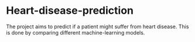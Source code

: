 # Heart-disease-prediction
The project aims to predict if a patient might suffer from heart disease. This is done by comparing different machine-learning models.
